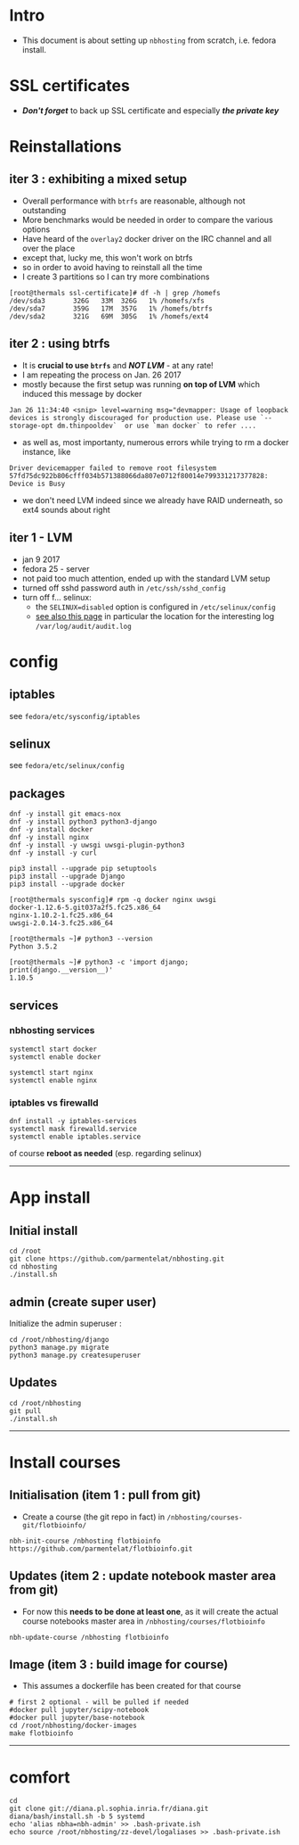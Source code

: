 # Intro

* This document is about setting up `nbhosting` from scratch, i.e. fedora install.

# SSL certificates

* ***Don't forget*** to back up SSL certificate and especially ***the private key***

# Reinstallations

## iter 3 : exhibiting a mixed setup

* Overall performance with `btrfs` are reasonable, although not outstanding
* More benchmarks would be needed in order to compare the various options
* Have heard of the `overlay2` docker driver on the IRC channel and all over the place
* except that, lucky me, this won't work on btrfs
* so in order to avoid having to reinstall all the time
* I create 3 partitions so I can try more combinations

```
[root@thermals ssl-certificate]# df -h | grep /homefs
/dev/sda3       326G   33M  326G   1% /homefs/xfs
/dev/sda7       359G   17M  357G   1% /homefs/btrfs
/dev/sda2       321G   69M  305G   1% /homefs/ext4
```

## iter 2 : using btrfs

* It is **crucial to use `btrfs`** and ***NOT LVM*** - at any rate!
* I am repeating the process on Jan. 26 2017
* mostly because the first setup was running **on top of LVM** which induced this message by docker

```
Jan 26 11:34:40 <snip> level=warning msg="devmapper: Usage of loopback devices is strongly discouraged for production use. Please use `--storage-opt dm.thinpooldev`  or use `man docker` to refer ....
```

* as well as, most importanty, numerous errors while trying to rm a docker instance, like 

```
Driver devicemapper failed to remove root filesystem 57fd75dc922b806cfff034b571388066da807e0712f80014e799331217377828: Device is Busy
```

* we don't need LVM indeed since we already have RAID underneath, so ext4 sounds about right

## iter 1 - LVM
* jan 9 2017
* fedora 25 - server
* not paid too much attention, ended up with the standard LVM setup
* turned off sshd password auth in `/etc/ssh/sshd_config`
* turn off f... selinux: 
  * the `SELINUX=disabled` option is configured in `/etc/selinux/config`
  * [see also this page](http://stackoverflow.com/questions/26334526/nginx-cant-access-a-uwsgi-unix-socket-on-centos-7) in particular the location for the interesting log `/var/log/audit/audit.log`


# config

## iptables

see `fedora/etc/sysconfig/iptables`

## selinux

see `fedora/etc/selinux/config`

## packages

```
dnf -y install git emacs-nox
dnf -y install python3 python3-django
dnf -y install docker
dnf -y install nginx
dnf -y install -y uwsgi uwsgi-plugin-python3
dnf -y install -y curl

pip3 install --upgrade pip setuptools
pip3 install --upgrade Django
pip3 install --upgrade docker
```

```
[root@thermals sysconfig]# rpm -q docker nginx uwsgi
docker-1.12.6-5.git037a2f5.fc25.x86_64
nginx-1.10.2-1.fc25.x86_64
uwsgi-2.0.14-3.fc25.x86_64

[root@thermals ~]# python3 --version
Python 3.5.2

[root@thermals ~]# python3 -c 'import django; print(django.__version__)'
1.10.5

```

## services

### nbhosting services

```
systemctl start docker
systemctl enable docker

systemctl start nginx
systemctl enable nginx
```

### iptables vs firewalld

```
dnf install -y iptables-services
systemctl mask firewalld.service
systemctl enable iptables.service
```

of course **reboot as needed** (esp. regarding selinux)

****
# App install

## Initial install

```
cd /root
git clone https://github.com/parmentelat/nbhosting.git
cd nbhosting
./install.sh
```

## admin (create super user)

Initialize the admin superuser :

```
cd /root/nbhosting/django
python3 manage.py migrate
python3 manage.py createsuperuser
```


## Updates

```
cd /root/nbhosting
git pull
./install.sh
```

****

# Install courses

## Initialisation (item 1 : pull from git)

* Create a course (the git repo in fact) in `/nbhosting/courses-git/flotbioinfo/`

```
nbh-init-course /nbhosting flotbioinfo https://github.com/parmentelat/flotbioinfo.git
```

## Updates (item 2 : update notebook master area from git)

* For now this **needs to be done at least one**, as it will create the actual course notebooks master area in `/nbhosting/courses/flotbioinfo`

```
nbh-update-course /nbhosting flotbioinfo
```

## Image (item 3 : build image for course)

* This assumes a dockerfile has been created for that course

```
# first 2 optional - will be pulled if needed
#docker pull jupyter/scipy-notebook
#docker pull jupyter/base-notebook
cd /root/nbhosting/docker-images
make flotbioinfo
```

****

# comfort

```
cd
git clone git://diana.pl.sophia.inria.fr/diana.git
diana/bash/install.sh -b 5 systemd
echo 'alias nbha=nbh-admin' >> .bash-private.ish
echo source /root/nbhosting/zz-devel/logaliases >> .bash-private.ish
```
